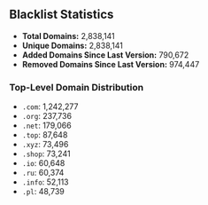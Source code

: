 ## Blacklist Statistics

- **Total Domains:** 2,838,141
- **Unique Domains:** 2,838,141
- **Added Domains Since Last Version:** 790,672
- **Removed Domains Since Last Version:** 974,447

### Top-Level Domain Distribution

-  `.com`: 1,242,277
-  `.org`: 237,736
-  `.net`: 179,066
-  `.top`: 87,648
-  `.xyz`: 73,496
-  `.shop`: 73,241
-  `.io`: 60,648
-  `.ru`: 60,374
-  `.info`: 52,113
-  `.pl`: 48,739
